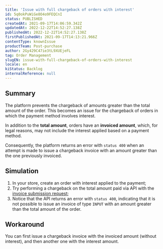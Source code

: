 ```yaml
---
title: 'Issue with full chargeback of orders with interest'
id: 5q0okPuWiGe8O4o9FEQCnI
status: PUBLISHED
createdAt: 2021-09-17T14:06:59.342Z
updatedAt: 2022-12-22T14:52:27.138Z
publishedAt: 2022-12-22T14:52:27.138Z
firstPublishedAt: 2021-09-17T14:13:21.966Z
contentType: knownIssue
productTeam: Post-purchase
author: 2Gy429C47ie3tL9XUEjeFL
tag: Order Management
slugEN: issue-with-full-chargeback-of-orders-with-interest
locale: en
kiStatus: Backlog
internalReference: null
---
```


## Summary

The platform prevents the chargeback of amounts greater than the total amount of the order. This becomes an issue for the chargeback of orders in which the payment method involves interest.

In addition to the **total amount**, orders have an **invoiced amount**, which, for legal reasons, may not include the interest applied based on a payment method.

Consequently, the platform returns an error with `status 400` when an attempt is made to issue a chargeback invoice with an amount greater than the one previously invoiced.

## Simulation

1. In your store, create an order with interest applied to the payment;
2. Try performing a chargeback on the total amount paid via API with the [invoice submission request](https://developers.vtex.com/vtex-rest-api/reference/invoice#invoicenotification);
3. Notice that the API returns an error with `status 400`, indicating that it is not possible to issue an invoice of type `INPUT` with an amount greater than the total amount of the order.

## Workaround

You can first issue a chargeback invoice with the invoiced amount (without interest), and then another one with the interest amount.

